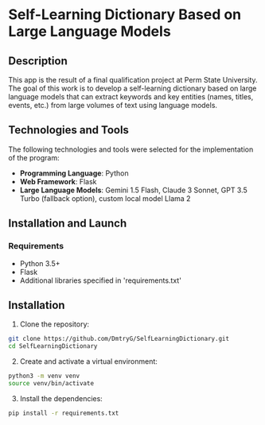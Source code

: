 # Self-Learning Dictionary Based on Large Language Models
## Description
This app is the result of a final qualification project at Perm State University. The goal of this work is to develop a self-learning dictionary based on large language models that can extract keywords and key entities (names, titles, events, etc.) from large volumes of text using language models.
## Technologies and Tools
The following technologies and tools were selected for the implementation of the program:

* **Programming Language**: Python
* **Web Framework**: Flask
* **Large Language Models**: Gemini 1.5 Flash, Claude 3 Sonnet, GPT 3.5 Turbo (fallback option), custom local model Llama 2

## Installation and Launch
### Requirements
* Python 3.5+
* Flask
* Additional libraries specified in 'requirements.txt'

## Installation
1. Clone the repository:
```sh
git clone https://github.com/DmtryG/SelfLearningDictionary.git
cd SelfLearningDictionary
```
2. Create and activate a virtual environment:
```sh
python3 -m venv venv
source venv/bin/activate
```
3. Install the dependencies:
```sh
pip install -r requirements.txt
```
